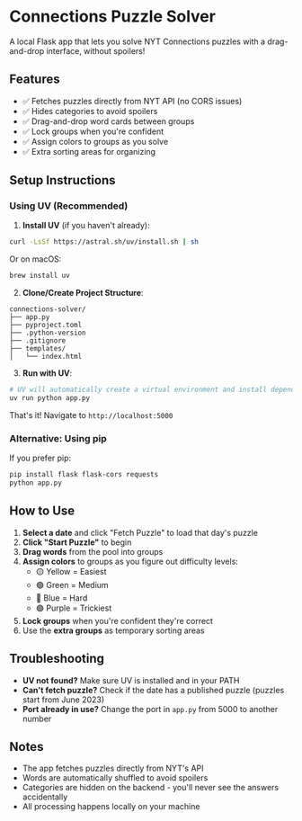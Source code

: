 # Connections Puzzle Solver

A local Flask app that lets you solve NYT Connections puzzles with a drag-and-drop interface, without spoilers!

## Features
- ✅ Fetches puzzles directly from NYT API (no CORS issues)
- ✅ Hides categories to avoid spoilers
- ✅ Drag-and-drop word cards between groups
- ✅ Lock groups when you're confident
- ✅ Assign colors to groups as you solve
- ✅ Extra sorting areas for organizing

## Setup Instructions

### Using UV (Recommended)

1. **Install UV** (if you haven't already):
```bash
curl -LsSf https://astral.sh/uv/install.sh | sh
```
Or on macOS:
```bash
brew install uv
```

2. **Clone/Create Project Structure**:
```
connections-solver/
├── app.py
├── pyproject.toml
├── .python-version
├── .gitignore
├── templates/
│   └── index.html
```

3. **Run with UV**:
```bash
# UV will automatically create a virtual environment and install dependencies
uv run python app.py
```

That's it! Navigate to `http://localhost:5000`

### Alternative: Using pip

If you prefer pip:
```bash
pip install flask flask-cors requests
python app.py
```

## How to Use

1. **Select a date** and click "Fetch Puzzle" to load that day's puzzle
2. **Click "Start Puzzle"** to begin
3. **Drag words** from the pool into groups
4. **Assign colors** to groups as you figure out difficulty levels:
   - 🟡 Yellow = Easiest
   - 🟢 Green = Medium
   - 🔵 Blue = Hard  
   - 🟣 Purple = Trickiest
5. **Lock groups** when you're confident they're correct
6. Use the **extra groups** as temporary sorting areas

## Troubleshooting

- **UV not found?** Make sure UV is installed and in your PATH
- **Can't fetch puzzle?** Check if the date has a published puzzle (puzzles start from June 2023)
- **Port already in use?** Change the port in `app.py` from 5000 to another number

## Notes

- The app fetches puzzles directly from NYT's API
- Words are automatically shuffled to avoid spoilers
- Categories are hidden on the backend - you'll never see the answers accidentally
- All processing happens locally on your machine